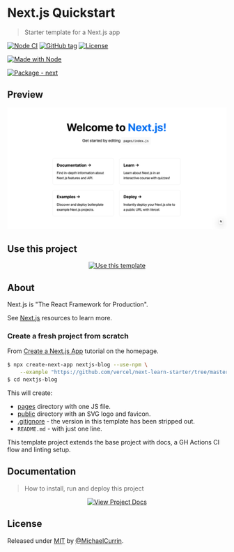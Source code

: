 # Next.js Quickstart
> Starter template for a Next.js app

<!-- Badges generated with: https://michaelcurrin.github.io/badge-generator/ -->

[![Node CI](https://github.com/MichaelCurrin/next-js-quickstart/workflows/Node%20CI/badge.svg)](https://github.com/MichaelCurrin/next-js-quickstart/actions)
[![GitHub tag](https://img.shields.io/github/tag/MichaelCurrin/next-js-quickstart)](https://github.com/MichaelCurrin/next-js-quickstart/releases/)
[![License](https://img.shields.io/badge/License-MIT-blue)](#license)

[![Made with Node](https://img.shields.io/badge/Node.js->=12-blue?logo=node.js&logoColor=white)](https://nodejs.org)

[![Package - next](https://img.shields.io/github/package-json/dependency-version/MichaelCurrin/next-quickstart/next)](https://www.npmjs.com/package/next)


## Preview

<div align="center">
    <img src="/sample.png" alt="Sample screenshot" title="Sample screenshot" width="600" />
</div>


## Use this project

<div align="center">

[![Use this template](https://img.shields.io/badge/generate-Use_this_template-2ea44f?style=for-the-badge)](https://github.com/MichaelCurrin/next-quickstart/generate)

</div>


## About

Next.js is "The React Framework for Production".

See [Next.js](https://michaelcurrin.github.io/dev-resources/resources/javascript/packages/next/) resources to learn more.

### Create a fresh project from scratch

From [Create a Next.js App](https://nextjs.org/learn/basics/create-nextjs-app) tutorial on the homepage.

```sh
$ npx create-next-app nextjs-blog --use-npm \
    --example "https://github.com/vercel/next-learn-starter/tree/master/learn-starter"
$ cd nextjs-blog
```

This will create:

- [pages](/pages/) directory with one JS file.
- [public](/public/) directory with an SVG logo and favicon.
- [.gitignore](/.gitignore) - the version in this template has been stripped out.
- `README.md` - with just one line.

This template project extends the base project with docs, a GH Actions CI flow and linting setup.


## Documentation
> How to install, run and deploy this project

<div align="center">

[![View Project Docs](https://img.shields.io/badge/View-Project_Docs-blue?style=for-the-badge)](/docs/)

</div>


## License

Released under [MIT](/LICENSE) by [@MichaelCurrin](https://github.com/MichaelCurrin).
